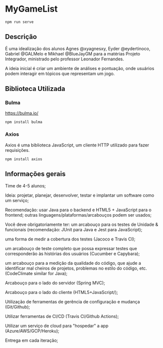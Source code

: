 # MyGameList

```
npm run serve
```
## Descrição
É uma idealização dos alunos Agnes @xyagnesxy, Eyder @eydertinoco, Gabriel @GALMelo e Mikhael @BlueJayGM para a matérias Projeto Integrador, ministrado pelo professor Leonador Fernandes.

A ideia inicial é criar um ambiente de análises e pontuação, onde usuários podem interagir em tópicos que representam um jogo.

## Biblioteca Utilizada
### Bulma
https://bulma.io/
```
npm install bulma
```
### Axios
Axios é uma biblioteca JavaScript, um cliente HTTP utilizado para fazer requisições.
```
npm install axios
```


## Informações gerais
Time de 4-5 alunos;

Ideia: projetar, planejar, desenvolver, testar e implantar um software como um serviço;

Recomendação: usar Java para o backend e HTML5 + JavaScript para o frontend; outras linguagens/plataformas/arcabouços podem ser usados;

Você deve obrigatoriamente ter: um arcabouço para os testes de Unidade & funcionais (recomendação: JUnit para Java e Jest para JavaScript);

uma forma de medir a cobertura dos testes (Jacoco e Travis CI);

um arcabouço de teste completo que possa expressar testes que corresponderão às histórias dos usuários (Cucumber e Capybara);

um arcabouço para a medição da qualidade do código, que ajude a identificar mal cheiros de projetos, problemas no estilo do código, etc. (CodeClimate similar for Java);

Arcabouço para o lado do servidor (Spring MVC);

Arcabouço para o lado do cliente (HTML5+JavaScript/);

Utilização de ferramentas de gerência de configuração e mudança (Git/Github);

Utilizar ferramentas de CI/CD (Travis CI/Github Actions);

Utilizar um serviço de cloud para "hospedar" a app (Azure/AWS/GCP/Heroku);

Entrega em cada iteração;
